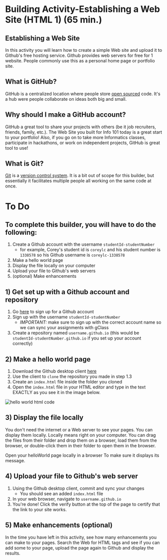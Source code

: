 # Building Activity-Establishing a Web Site (HTML 1)  (65 min.)
## Establishing a Web Site

In this activity you will learn how to create a simple Web site and upload it to Github's free hosting service. Github provides web servers for free for 1 website. People commonly use this as a personal home page or portfolio site.

## What is GitHub?
GitHub is a centralized location where people store [open sourced](https://simple.wikipedia.org/wiki/Open_source) code. It's a hub were people collaborate on ideas both big and small. 

## Why should I make a GitHub account?
GitHub a great tool to share your projects with others (be it job recruiters, friends, family, etc.). The Web Site you built for Info 101 today is a great start to your portfolio! Also, if you go on to take more Informatics classes, participate in hackathons, or work on independent projects, GitHub is great tool to use!

## What is Git?
[Git](https://en.wikipedia.org/wiki/Git) is a [version control system](https://en.wikipedia.org/wiki/Version_control). It is a bit out of scope for this builder, but essentially it facilitates multiple people all working on the same code at once.

# To Do
## To complete this builder, you will have to do the following:
1) Create a Github account with the username `studentId-studentNumber`
    - for example, Corey's student id is `coreylc` and his student number is `1338578` so his Github username is `coreylc-1338578`
2) Make a hello world page
3) Display the file locally on your computer
4) Upload your file to Github's web servers
5) (optional) Make enhancements

## 1) Get set up with a Github account and repository
1) Go [here](https://github.com/join?source=header-home) to sign up for a Github account
2) Sign up with the username `studentId-studentNumber`
    - *IMPORTANT:* make sure to sign up with the correct account name so we can sync your assignments with gClass
3) Create a repository named `username.github.io` (this would be `studentId-studentNumber.github.io` if you set up your account correctly)

## 2) Make a hello world page
1) Download the Github desktop client [here](https://desktop.github.com/)
2) Use the client to `clone` the repository you made in step 1.3
3) Create an `index.html` file inside the folder you cloned
4) Open the `index.html` file in your HTML editor and type in the text EXACTLY as you see it in the image below.

![hello world html code](http://winhost6.ischool.uw.edu/gclass/files/activities/act_build_html1/helloworld.jpg "hello world html code")

## 3) Display the file locally
You don't need the internet or a Web server to see your pages. You can display them locally. Locally means right on your computer. You can drag the files from their folder and drop them on a browser, load them from the browser, or double-click them in their folder to open them in the browser.

Open your helloWorld page locally in a browser To make sure it displays its message.

## 4) Upload your file to Github's web server
1) Using the Github desktop client, commit and sync your changes
    - You should see an added `index.html` file
2) In your web browser, navigate to `username.github.io`
3) You're done! Click the verify button at the top of the page to certify that the link to your site works.

## 5) Make enhancements (optional)
In the time you have left in this activity, see how many enhancements you can make to your pages. Search the Web for HTML tags and see if you can add some to your page, upload the page again to Github and display the results.
